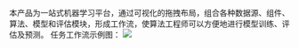 本产品为一站式机器学习平台，通过可视化的拖拽布局，组合各种数据源、组件、算法、模型和评估模块，形成工作流，使算法工程师可以方便地进行模型训练、评估及预测。
任务工作流示例图：
![](https://main.qcloudimg.com/raw/2566eaec9eeeb6eadee65269c881a9d0.png)
